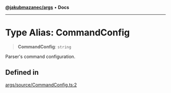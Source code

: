 [**@jakubmazanec/args**](../README.md) • **Docs**

---

# Type Alias: CommandConfig

> **CommandConfig**: `string`

Parser's command configuration.

## Defined in

[args/source/CommandConfig.ts:2](https://github.com/jakubmazanec/tools/blob/3137813ef46c72d3c081751f960a2aa2c61ad567/packages/args/source/CommandConfig.ts#L2)
